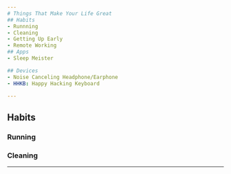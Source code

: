```yaml
---
# Things That Make Your Life Great
## Habits
- Runnning
- Cleaning
- Getting Up Early
- Remote Working
## Apps
- Sleep Meister

## Devices
- Noise Canceling Headphone/Earphone
- HHKB: Happy Hacking Keyboard

---
```

## Habits
### Running
### Cleaning

---